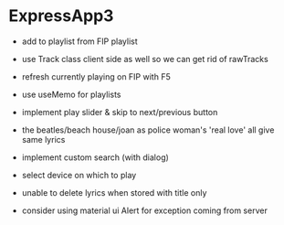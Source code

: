 ﻿# ExpressApp3

- add to playlist from FIP playlist
- use Track class client side as well so we can get rid of rawTracks

- refresh currently playing on FIP with F5
- use useMemo for playlists

- implement play slider & skip to next/previous button
- the beatles/beach house/joan as police woman's 'real love' all give same lyrics
- implement custom search (with dialog)
- select device on which to play
- unable to delete lyrics when stored with title only

- consider using material ui Alert for exception coming from server
